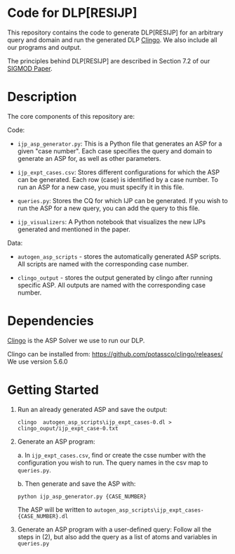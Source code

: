 # Code for DLP[RESIJP]

This repository contains the code to generate DLP[RESIJP] for an arbitrary query and domain and run the generated DLP [Clingo](https://potassco.org/clingo/).
We also include all our programs and output.

The principles behind DLP[RESIJP] are described in Section 7.2 of our [SIGMOD Paper](https://doi.org/10.1145/3626715).

# Description
 
The core components of this repository are:

Code:
- `ijp_asp_generator.py`: This is a Python file that generates an ASP for a given "case number". 
Each case specifies the query and domain to generate an ASP for, as well as other parameters.

- `ijp_expt_cases.csv`: Stores different configurations for which the ASP can be generated.
Each row (case) is identified by a case number. To run an ASP for a new case, you must specify it in this file.

- `queries.py`: Stores the CQ for which IJP can be generated.
If you wish to run the ASP for a new query, you can add the query to this file.

- `ijp_visualizers`: A Python notebook that visualizes the new IJPs generated and mentioned in the paper.

Data:
- `autogen_asp_scripts` - stores the automatically generated ASP scripts.
All scripts are named with the corresponding case number.

- `clingo_output` - stores the output generated by clingo after running specific ASP.
All outputs are named with the corresponding case number.

# Dependencies


[Clingo](https://potassco.org/clingo/) is the ASP Solver we use to run our DLP.

Clingo can be installed from: https://github.com/potassco/clingo/releases/
We use version 5.6.0


# Getting Started

1. Run an already generated ASP and save the output:

    ``
    clingo  autogen_asp_scripts\ijp_expt_cases-0.dl > clingo_ouput/ijp_expt_case-0.txt
    ``

2. Generate an ASP program:
    
    a. In `ijp_expt_cases.csv`, find or create the csse number with the configuration you wish to run. The query names in the csv map to `queries.py`.

    b. Then generate and save the ASP with:

    ``
        python ijp_asp_generator.py {CASE_NUMBER} 
    ``

    The ASP will be written to ``autogen_asp_scripts\ijp_expt_cases-{CASE_NUMBER}.dl``

3. Generate an ASP program with a user-defined query:
    Follow all the steps in (2), but also add the query as a list of atoms and variables in ``queries.py``